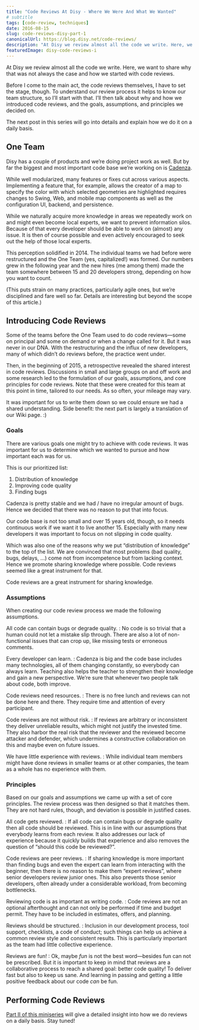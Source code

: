 ```yaml
---
title: "Code Reviews At Disy - Where We Were And What We Wanted"
# subtitle
tags: [code-review, techniques]
date: 2016-08-15
slug: code-reviews-disy-part-1
canonicalUrl: https://blog.disy.net/code-reviews/
description: "At Disy we review almost all the code we write. Here, we want to share why that was not always the case and how we started with code reviews."
featuredImage: disy-code-reviews-i
---
```


At Disy we review almost all the code we write.
Here, we want to share why that was not always the case and how we started with code reviews.

Before I come to the main act, the code reviews themselves, I have to set the stage, though.
To understand our review process it helps to know our team structure, so I’ll start with that.
I’ll then talk about why and how we introduced code reviews, and the goals, assumptions, and principles we decided on.

The next post in this series will go into details and explain how we do it on a daily basis.

## One Team

Disy has a couple of products and we’re doing project work as well.
But by far the biggest and most important code base we’re working on is [Cadenza](http://www.disy.net/en/products/cadenza.html).

While well modularized, many features or fixes cut across various aspects.
Implementing a feature that, for example, allows the creator of a map to specify the color with which selected geometries are highlighted requires changes to Swing, Web, and mobile map components as well as the configuration UI, backend, and persistence.

While we naturally acquire more knowledge in areas we repeatedly work on and might even become local experts, we want to prevent information silos.
Because of that every developer should be able to work on (almost) any issue.
It is then of course possible and even actively encouraged to seek out the help of those local experts.

This perception solidified in 2014.
The individual teams we had before were restructured and the One Team (yes, capitalized!) was formed.
Our numbers grew in the following year and the new hires (me among them) made the team somewhere between 15 and 20 developers strong, depending on how you want to count.

(This puts strain on many practices, particularly agile ones, but we’re disciplined and fare well so far.
Details are interesting but beyond the scope of this article.)

## Introducing Code Reviews

Some of the teams before the One Team used to do code reviews—some on principal and some on demand or when a change called for it.
But it was never in our DNA.
With the restructuring and the influx of new developers, many of which didn’t do reviews before, the practice went under.

Then, in the beginning of 2015, a retrospective revealed the shared interest in code reviews.
Discussions in small and large groups on and off work and some research led to the formulation of our goals, assumptions, and core principles for code reviews.
Note that these were created for this team at this point in time, tailored to our needs.
As so often, your mileage may vary.

It was important for us to write them down so we could ensure we had a shared understanding.
Side benefit: the next part is largely a translation of our Wiki page.
:)

### Goals

There are various goals one might try to achieve with code reviews.
It was important for us to determine which we wanted to pursue and how important each was for us.

This is our prioritized list:

1. Distribution of knowledge
2. Improving code quality
3. Finding bugs

Cadenza is pretty stable and we had / have no irregular amount of bugs.
Hence we decided that there was no reason to put that into focus.

Our code base is not too small and over 15 years old, though, so it needs continuous work if we want it to live another 15.
Especially with many new developers it was important to focus on not slipping in code quality.

Which was also one of the reasons why we put “distribution of knowledge” to the top of the list.
We are convinced that most problems (bad quality, bugs, delays, …) come not from incompetence but from lacking context.
Hence we promote sharing knowledge where possible.
Code reviews seemed like a great instrument for that.

<pullquote>Code reviews are a great instrument for sharing knowledge.</pullquote>

### Assumptions

When creating our code review process we made the following assumptions.

All code can contain bugs or degrade quality.
:   No code is so trivial that a human could not let a mistake slip through.
There are also a lot of non-functional issues that can crop up, like missing tests or erroneous comments.

Every developer can learn.
:   Cadenza is big and the code base includes many technologies, all of them changing constantly, so everybody can always learn.
Teaching also helps the teacher to strengthen their knowledge and gain a new perspective.
We’re sure that whenever two people talk about code, both improve.

Code reviews need resources.
:   There is no free lunch and reviews can not be done here and there.
They require time and attention of every participant.

Code reviews are not without risk.
:   If reviews are arbitrary or inconsistent they deliver unreliable results, which might not justify the invested time.
They also harbor the real risk that the reviewer and the reviewed become attacker and defender, which undermines a constructive collaboration on this and maybe even on future issues.

We have little experience with reviews.
:   While individual team members might have done reviews in smaller teams or at other companies, the team as a whole has no experience with them.

### Principles

Based on our goals and assumptions we came up with a set of core principles.
The review process was then designed so that it matches them.
They are not hard rules, though, and deviation is possible in justified cases.

All code gets reviewed.
:   If all code can contain bugs or degrade quality then all code should be reviewed.
This is in line with our assumptions that everybody learns from each review.
It also addresses our lack of experience because it quickly builds that experience and also removes the question of “should this code be reviewed?”.

Code reviews are peer reviews.
:   If sharing knowledge is more important than finding bugs and even the expert can learn from interacting with the beginner, then there is no reason to make them “expert reviews”, where senior developers review junior ones.
This also prevents those senior developers, often already under a considerable workload, from becoming bottlenecks.

Reviewing code is as important as writing code.
:   Code reviews are not an optional afterthought and can not only be performed if time and budget permit.
They have to be included in estimates, offers, and planning.

Reviews should be structured.
:   Inclusion in our development process, tool support, checklists, a code of conduct; such things can help us achieve a common review style and consistent results.
This is particularly important as the team had little collective experience.

Reviews are fun!
:   Ok, maybe *fun* is not the best word—besides fun can not be prescribed.
But it is important to keep in mind that reviews are a collaborative process to reach a shared goal: better code quality!
To deliver fast but also to keep us sane.
And learning in passing and getting a little positive feedback about our code *can* be fun.

## Performing Code Reviews

[Part II of this miniseries](code-reviews-disy-part-2) will give a detailed insight into how we do reviews on a daily basis.
Stay tuned!
